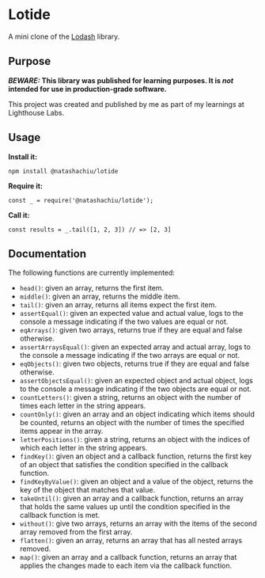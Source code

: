 # Lotide

A mini clone of the [Lodash](https://lodash.com) library.

## Purpose

**_BEWARE:_ This library was published for learning purposes. It is _not_ intended for use in production-grade software.**

This project was created and published by me as part of my learnings at Lighthouse Labs. 

## Usage

**Install it:**

`npm install @natashachiu/lotide`

**Require it:**

`const _ = require('@natashachiu/lotide');`

**Call it:**

`const results = _.tail([1, 2, 3]) // => [2, 3]`

## Documentation

The following functions are currently implemented:

* `head()`: given an array, returns the first item.
* `middle()`: given an array, returns the middle item.
* `tail()`: given an array, returns all items expect the first item.
* `assertEqual()`: given an expected value and actual value, logs to the console a message indicating if the two values are equal or not.
* `eqArrays()`: given two arrays, returns true if they are equal and false otherwise.
* `assertArraysEqual()`: given an expected array and actual array, logs to the console a message indicating if the two arrays are equal or not.
* `eqObjects()`: given two objects, returns true if they are equal and false otherwise.
* `assertObjectsEqual()`: given an expected object and actual object, logs to the console a message indicating if the two objects are equal or not.
* `countLetters()`: given a string, returns an object with the number of times each letter in the string appears.
* `countOnly()`: given an array and an object indicating which items should be counted, returns an object with the number of times the specified items appear in the array.
* `letterPositions()`: given a string, returns an object with the indices of which each letter in the string appears.
* `findKey()`: given an object and a callback function, returns the first key of an object that satisfies the condition specified in the callback function.
* `findKeyByValue()`: given an object and a value of the object, returns the key of the object that matches that value.
* `takeUntil()`: given an array and a callback function, returns an array that holds the same values up until the condition specified in the callback function is met.
* `without()`: give two arrays, returns an array with the items of the second array removed from the first array.
* `flatten()`: given an array, returns an array that has all nested arrays removed.
* `map()`: given an array and a callback function, returns an array that applies the changes made to each item via the callback function.






